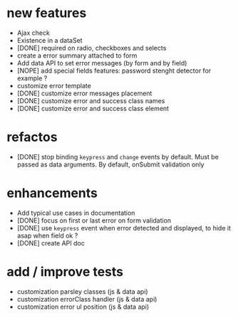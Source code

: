 # new features

* Ajax check
* Existence in a dataSet
* [DONE] required on radio, checkboxes and selects
* create a error summary attached to form
* Add data API to set error messages (by form and by field)
* [NOPE] add special fields features: password stenght detector for example ?
* customize error template
* [DONE] customize error messages placement
* [DONE] customize error and success class names
* [DONE] customize error and success class element

# refactos

* [DONE] stop binding `keypress` and `change` events by default. Must be passed as data 
  arguments. By default, onSubmit validation only


# enhancements

* Add typical use cases in documentation
* [DONE] focus on first or last error on form validation
* [DONE] use `keypress` event when error detected and displayed, to hide it asap when field ok ?
* [DONE] create API doc


# add / improve tests

* customization parsley classes (js & data api)
* customization errorClass handler (js & data api)
* customization error ul position (js & data api)